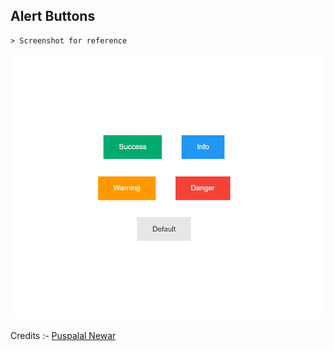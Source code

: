 ## Alert Buttons

    > Screenshot for reference

![Image](./Images/image.png)

Credits :- [Puspalal Newar](https//:github.com/puspalalnewar)

